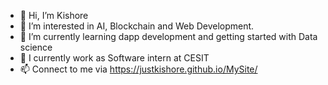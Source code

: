 - 👋 Hi, I’m Kishore
- 👀 I’m interested in AI, Blockchain and Web Development.
- 🌱 I’m currently learning dapp development and getting started with Data science
- 💞️ I currently work as Software intern at CESIT
- 📫 Connect to me via https://justkishore.github.io/MySite/

<!---
justKishore/justKishore is a ✨ special ✨ repository because its `README.md` (this file) appears on your GitHub profile.
You can click the Preview link to take a look at your changes.
--->
